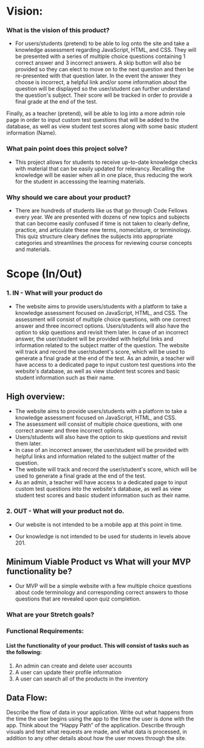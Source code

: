 # Vision:

### What is the vision of this product?

- For users/students (pretend) to be able to log onto the site and take a knowledge assessment regarding JavaScript, HTML, and CSS. They will be presented with
a series of multiple choice questions containing 1 correct answer and 3 incorrect answers. A skip button will also be provided so they can elect to move on to the next
question and then be re-presented with that question later. In the event the answer they choose is incorrect, a helpful link and/or some information about the 
question will be displayed so the user/student can further understand the question's subject. Their score will be tracked in order to provide a final grade at the end of
the test.

Finally, as a teacher (pretend), will be able to log into a more admin role page in order to input custom test questions that will be added to the database, as well as
view student test scores along with some basic student information (Name).

### What pain point does this project solve?

- This project allows for students to receive up-to-date knowledge checks with material that can be easily updated for relevancy. Recalling the knowledge will be 
easier when all in one place, thus reducing the work for the student in accesssing the learning materials.

### Why should we care about your product?

- There are hundreds of students like us that go through Code Fellows every year. We are presented with dozens of new topics and subjects that can become
easily confused if time is not taken to clearly define, practice, and articulate these new terms, nomeclature, or terminology. This quiz structure cleary defines
the subjects into appropriate categories and streamlines the process for reviewing course concepts and materials.


# Scope (In/Out)


### 1. IN - What will your product do

 - The website aims to provide users/students with a platform to take a knowledge assessment focused on JavaScript, HTML, and CSS. The assessment will consist of multiple choice questions, with one correct answer and three incorrect options. Users/students will also have the option to skip questions and revisit them later. In case of an incorrect answer, the user/student will be provided with helpful links and information related to the subject matter of the question. The website will track and record the user/student's score, which will be used to generate a final grade at the end of the test. As an admin, a teacher will have access to a dedicated page to input custom test questions into the website's database, as well as view student test scores and basic student information such as their name.

 ## High overview:
 
 - The website aims to provide users/students with a platform to take a knowledge assessment focused on JavaScript, HTML, and CSS.
 - The assessment will consist of multiple choice questions, with one correct answer and three incorrect options.
 - Users/students will also have the option to skip questions and revisit them later.
 - In case of an incorrect answer, the user/student will be provided with helpful links and information related to the subject matter of the question.
 - The website will track and record the user/student's score, which will be used to generate a final grade at the end of the test.
 - As an admin, a teacher will have access to a dedicated page to input custom test questions into the website's database, as well as view student test scores and basic student information such as their name.


### 2. OUT - What will your product not do.

- Our website is not intended to be a mobile app at this point in time.

- Our knowledge is not intended to be used for students in levels above 201.

## Minimum Viable Product vs What will your MVP functionality be?

- Our MVP will be a simple website with a few multiple choice questions about code terminology and corresponding correct answers to those questions that are revealed upon quiz completion. 

### What are your Stretch goals?



### Functional Requirements:

#### List the functionality of your product. This will consist of tasks such as the following:

1. An admin can create and delete user accounts
2. A user can update their profile information
3. A user can search all of the products in the inventory


## Data Flow:

Describe the flow of data in your application. Write out what happens from the time the user begins using the app to the time the user is done with the app.
Think about the “Happy Path” of the application.
Describe through visuals and text what requests are made, and what data is processed, in addition to any other details about how the user moves through the site.
